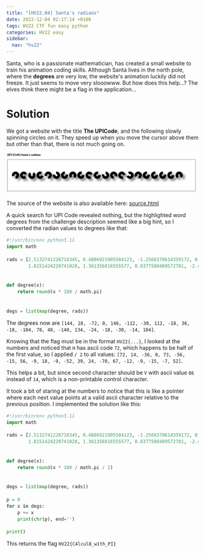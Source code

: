 ```yaml
---
title: "[HV22.04] Santa's radians"
date: 2022-12-04 02:17:14 +0100
tags: HV22 CTF fun easy python
categories: HV22 easy
sidebar:
  nav: "hv22"
---
```


Santa, who is a passionate mathematician, has created a small website to train his animation coding skills. Although Santa lives in the north pole, where the **degrees** are very low, the website's animation luckily did not freeze. It just seems to move very slooowww. But how does this help...? The elves think there might be a flag in the application...

# Solution

We got a website with the title **The UPICode**, and the following slowly spinning circles on it. They speed up when you move the cursor above them but other than that, there is not much going on.

![picture of the website showing spinning circles](/assets/hv22/hv22_04_website.png)

The source of the website is also available here: [source.html](/assets/hv22/hv22_04_source.html)

A quick search for UPI Code revealed nothing, but the highlighted word degrees from the challenge description seemed like a big hint, so I converted the radian values to degrees like that:

```python
#!/usr/bin/env python3.11
import math

rads = [2.5132741228718345, 0.4886921905584123, -1.2566370614359172, 0, 2.548180707911721, -1.9547687622336491, -0.5235987755982988, 1.9547687622336491, -0.3141592653589793, 0.6283185307179586, -0.3141592653589793, -
        1.8151424220741028, 1.361356816555577, 0.8377580409572781, -2.443460952792061, 2.3387411976724013, -0.41887902047863906, -0.3141592653589793, -0.5235987755982988, -0.24434609527920614, 1.8151424220741028]


def degree(x):
    return round(x * 180 / math.pi)


degs = list(map(degree, rads))
```

The degrees now are `[144, 28, -72, 0, 146, -112, -30, 112, -18, 36, -18, -104, 78, 48, -140, 134, -24, -18, -30, -14, 104]`.

Knowing that the flag must be in the format `HV22{...}`, I looked at the numbers and noticed that `H` has ascii code `72`, which happens to be half of the first value, so I applied `/ 2` to all values: `[72, 14, -36, 0, 73, -56, -15, 56, -9, 18, -9, -52, 39, 24, -70, 67, -12, -9, -15, -7, 52]`.

This helps a bit, but since second character should be `V` with ascii value `86` instead of `14`, which is a non-printable control character.

It took a bit of staring at the numbers to notice that this is like a pointer where each next value points at a valid ascii character relative to the previous position. I implemented the solution like this:

```python
#!/usr/bin/env python3.11
import math

rads = [2.5132741228718345, 0.4886921905584123, -1.2566370614359172, 0, 2.548180707911721, -1.9547687622336491, -0.5235987755982988, 1.9547687622336491, -0.3141592653589793, 0.6283185307179586, -0.3141592653589793, -
        1.8151424220741028, 1.361356816555577, 0.8377580409572781, -2.443460952792061, 2.3387411976724013, -0.41887902047863906, -0.3141592653589793, -0.5235987755982988, -0.24434609527920614, 1.8151424220741028]


def degree(x):
    return round(x * 180 / math.pi / 2)


degs = list(map(degree, rads))

p = 0
for x in degs:
    p += x
    print(chr(p), end='')

print()
```

This returns the flag `HV22{C4lcul8_w1th_PI}`
